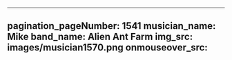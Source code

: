 ------
pagination_pageNumber: 1541
musician_name: Mike
band_name: Alien Ant Farm
img_src: images/musician1570.png
onmouseover_src: 
------